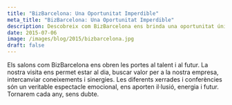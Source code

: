 ```yaml
---
title: "BizBarcelona: Una Oportunitat Imperdible"
meta_title: "BizBarcelona: Una Oportunitat Imperdible"
description: Descobreix com BizBarcelona ens brinda una oportunitat única per connectar amb el talent i el futur. La nostra visita ens manté al dia, ens permet buscar valor per a la nostra empresa, intercanviar coneixements i sinergies. Les diferents xerrades i conferències són un autèntic espectacle emocional, ens infonen il·lusió, energia i perspectives de futur. Sens dubte, tornarem cada any.
date: 2015-07-06
image: /images/blog/2015/bizbarcelona.jpg
draft: false
---
```


Els salons com BizBarcelona ens obren les portes al talent i al futur. La nostra visita ens permet estar al dia, buscar valor per a la nostra empresa, intercanviar coneixements i sinergies. Les diferents xerrades i conferències són un veritable espectacle emocional, ens aporten il·lusió, energia i futur. Tornarem cada any, sens dubte.
